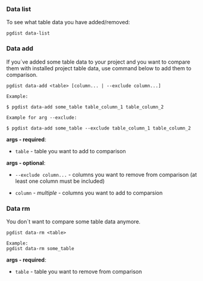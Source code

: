 ### Data list

To see what table data you have added/removed:

```
pgdist data-list
```



### Data add

If you´ve added some table data to your project and you want to compare them with installed project table data, use command below to add them to comparison.

```
pgdist data-add <table> [column... | --exclude column...]

Example:

$ pgdist data-add some_table table_column_1 table_column_2

Example for arg --exclude:

$ pgdist data-add some_table --exclude table_column_1 table_column_2
```

**args - required**:

- `table` - table you want to add to comparison

**args - optional**:

- `--exclude column...` - columns you want to remove from comparison (at least one column must be included)

- `column` - *multiple* - columns you want to add to comparsion



### Data rm

You don´t want to compare some table data anymore.

```
pgdist data-rm <table>

Example:
pgdist data-rm some_table
```

**args - required**:

- `table` - table you want to remove from comparison
